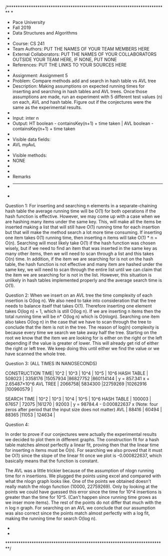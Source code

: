 /*************************************************************************
 *
 *  Pace University
 *  Fall 2019
 *  Data Structures and Algorithms
 *
 *  Course: CS 241
 *  Team Authors: PUT THE NAMES OF YOUR TEAM MEMBERS HERE
 *  External Collaborators: PUT THE NAMES OF YOUR COLLABORATORS OUTSIDE YOUR TEAM HERE, IF NONE, PUT NONE
 *  References: PUT THE LINKS TO YOUR SOURCES HERE
 *
 *  Assignment: Assignment 5
 *  Problem: Compare methods add and search in hash table vs AVL tree
 *  Description: Making assumptions on expected running times for inserting and searching in hash tables and AVL trees. Once those assumptions are made, run an experiment with 5 different test values (n) on  each, AVL and hash table. Figure out if the conjectures were the same as the experimental results.
 *
 *  Input: inter n
 *  Output: HT boolean - containsKey(n+1) + time taken | AVL boolean - containsKey(n+1) + time taken
 *
 *  Visible data fields:
 *  AVL myAvL
 *
 *  Visible methods:
 *  NONE
 *
 *
 *   Remarks
 *   -------
 *

 Question 1:
  For inserting and searching n elements in a separate-chaining hash table the average running time will be O(1) for both operations if the hash function is effective. However, we may come up with a case when we are hashing many items under the same key. This, will make all the items be inserted making a list that will still have O(1) running time for each insertion but that will make the method search a lot more time consuming. If inserting one item takes 0(1) running time, then inserting n items will take O(1) * n = O(n).
  Searching will most likely take O(1) if the hash function was chosen wisely, but if we need to find an item that was inserted in the same key as many other items, then we will need to scan through a list and this takes O(n) time. In addition, if the item we are searching for is not on the hash table, the hash function is not effective and many item are hashed under the same key, we will need to scan through the entire list until we can claim that the item we are searching for is not in the list. However, this situation is unlikely in hash tables implemented properly and the average search time is O(1).
  
  Question 2:
  When we insert on an AVL tree the time complexity of each insertion is O(log n). We also need to take into consideration that the tree needs to balance itself that takes O(1). Therefore inserting one element takes O(log n) + 1, which is still O(log n). If we are inserting n items then the total running time will be n* O(log n) which is O(nlogn).
  Searching one item also takes O(log n) in the case that we have to scan through the tree to conclude that the item is not in the tree. The reason of log(n) complexity is because every time we search we take away half the tree. Starting on the root we know that the item we are looking for is either on the right or the left depending if the value is greater of lower. This will already get rid of either the right or left tree. We keep doing this until either we find the value or we have scanned the whole tree.
  
  
  Question 3:
  (ALL TIMES IN NANOSECONDS)
  
  CONSTRUCTION TIME|  10^2  | 10^3    |  10^4   | 10^5    | 10^6
  HASH TABLE       | 508023 | 3358176 |15057934 |86827752 |860114144 | y = 857.341 x + 2.65487×10^6
  AVL TREE         | 2066758| 5834300 |22759269 |10262916 |100960579 | 
  
  
  
  
  SEARCH TIME |  10^2  |  10^3   |  10^4   | 10^5    | 10^6
  HASH TABLE  | 100003 | 67657   | 72075   |161270   | 92003  | y = 98784.4 - 0.000822637 x (Note: four zeros after period that the input size does not matter)
  AVL         | 88416  | 60494   | 88365   |11053    | 124634 | 
  
  
  Question 4:
  
  In order to prove if our conjectures were actually the experimental results we decided to plot them in different graphs. The construction fit for a hash table matches almost perfectly a linear fit, proving then that the linear time for inserting n items must be O(n). For searching we also proved that it must be O(1) since the slope of the linear fit once we plot is -0.000822637, which basically means that the function is constant.
  
  The AVL was a little trickier because of the assumption of nlogn running time for n insertions. We plugged the points using excel and compared with what the nlogn graph looks like. One of the points we obtained doesn't really match the nlogn function (10000, 22759269). Only by looking at the points we could have guessed this error since the time for 10^4 insertions is greater than the time for 10^5. (Can't happen since running time grows as we inser more items). The rest of the points do not differ that much with the n log n graph. For searching on an AVL we conclude that our assumption was also correct since the points match almost perfectly with a log fit, making the running time for search  O(log n).
  
 *
 *
 *************************************************************************/
